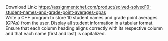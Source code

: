 Download Link: https://assignmentchef.com/product/solved-solved10-student-names-and-grade-point-averages-gpas
<br>
Write a C++ program to store 10 student names and grade point averages (GPAs) from the user. Display all student information in a tabular format. Ensure that each column heading aligns correctly with its respective column and that each name (first and last) is capitalized.


